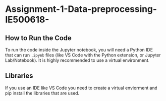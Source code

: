 # Assignment-1-Data-preprocessing-IE500618-

## How to Run the Code

To run the code inside the Jupyter notebook, you will need a Python IDE that can run `.ipynb` files (like VS Code with the Python extension, or Jupyter Lab/Notebook). It is highly recommended to use a virtual environment.

## Libraries

If you use an IDE like VS Code you need to create a virtual enviorment and pip install the libraries that are used.